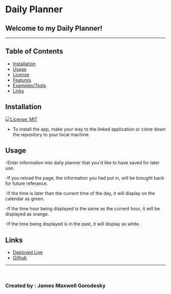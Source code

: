 # Daily Planner



## Welcome to my Daily Planner! 

---



## Table of Contents

- [Installation](#installation)
- [Usage](#usage)
- [License](#license)
- [Features](#features)
- [Examples/Tests](#examples)
- [Links](#links)

## Installation

[![License: MIT](https://img.shields.io/badge/License-MIT-yellow.svg)](https://opensource.org/licenses/MIT)

- To install the app, make your way to the linked application or clone down the repository to your local machine.


## Usage

-Enter information into daily planner that you'd like to have saved for later use. 

-If you reload the page, the information you had put in, will be brought back for future referance.

-If the time is later than the current time of the day, it will display on the calendar as green. 

-If the time hour being displayed is the same as the current hour, it will be displayed as orange. 

-If the time being displayed is in the past, it will display as white. 

## Links
* [Deployed Live](https://jmg5369.github.io/Daily_Planner/)
* [Github](https://github.com/jmg5369/Daily_Planner)





---
<br>

### Created by : James Maxwell Gorodesky